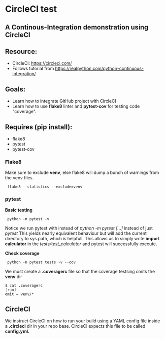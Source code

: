 # CircleCI test

## A Continous-Integration demonstration using CircleCI

## Resource:
  * CircleCI: https://circleci.com/   
  * Follows tutorial from https://realpython.com/python-continuous-integration/

## Goals:
  * Learn how to integrate GitHub project with CircleCI
  * Learn how to use **flake8** linter and **pytest-cov** for testing code "coverage". 

## Requires (pip install):
 * flake8 
 * pytest 
 * pytest-cov

### Flake8
Make sure to exclude **venv**, else flake8 will dump a bunch of warnings from the venv files.
```
 flake8 --statistics --exclude=venv
```

### pytest

**Basic testing**  
```
 python -m pytest -v
```
Notice we run pytest with instead of *python -m pytest [...]* instead of just *pytest*  This yields nearly equivalent behaviour but will add the current directory to sys.path, which is helpfull.   This allows us to simply write **import calculator** in the *tests/test_calculator* and pytest will successfully execute.

**Check coverage**
```
 python -m pytest tests -v --cov
```
We must create a **.coveragerc** file so that the coverage testsing omits the **venv** dir
```
$ cat .coveragerc
[run]
omit = venv/*
```

## CircleCI
We instruct CircleCI on how to run your build using a YAML config file inside a **.circleci** dir in your repo base.  CircleCI expects this file to be called **config.yml.**
